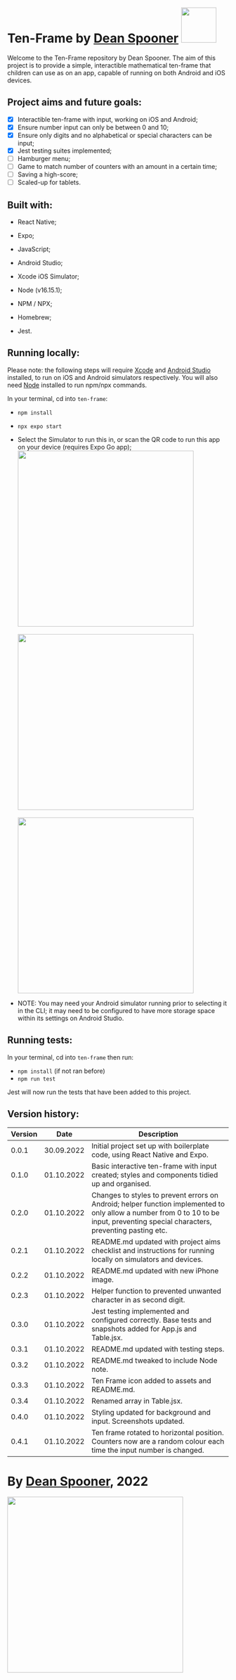 # Ten-Frame by [Dean Spooner](https://github.com/DeanSpooner) <img src="assets/images/tflogo.png" width="80px"></img>

Welcome to the Ten-Frame repository by Dean Spooner. The aim of this project is to provide a simple, interactible mathematical ten-frame that children can use as on an app, capable of running on both Android and iOS devices.

## Project aims and future goals:

- [x] Interactible ten-frame with input, working on iOS and Android;
- [x] Ensure number input can only be between 0 and 10;
- [x] Ensure only digits and no alphabetical or special characters can be input;
- [x] Jest testing suites implemented;
- [ ] Hamburger menu;
- [ ] Game to match number of counters with an amount in a certain time;
- [ ] Saving a high-score;
- [ ] Scaled-up for tablets.

## Built with:

- React Native;

- Expo;

- JavaScript;

- Android Studio;

- Xcode iOS Simulator;

- Node (v16.15.1);

- NPM / NPX;

- Homebrew;

- Jest.

## Running locally:

Please note: the following steps will require [Xcode](https://developer.apple.com/xcode/) and [Android Studio](https://developer.android.com/studio) installed, to run on iOS and Android simulators respectively. You will also need [Node](https://nodejs.dev/en/) installed to run npm/npx commands.

In your terminal, cd into `ten-frame`:

- `npm install`
- `npx expo start`
- Select the Simulator to run this in, or scan the QR code to run this app on your device (requires Expo Go app);
  <img src="assets/images/terminal.png" width="400px"></img>
  <br></br>
  <img src="assets/images/iphone.png" width="400px"></img>
  <br></br>
  <img src="assets/images/android.png" width="400px"></img>

- NOTE: You may need your Android simulator running prior to selecting it in the CLI; it may need to be configured to have more storage space within its settings on Android Studio.

## Running tests:

In your terminal, cd into `ten-frame` then run:

- `npm install` (if not ran before)
- `npm run test`

Jest will now run the tests that have been added to this project.

## Version history:

| Version | Date       | Description                                                                                                                                                                         |
| ------- | ---------- | ----------------------------------------------------------------------------------------------------------------------------------------------------------------------------------- |
| 0.0.1   | 30.09.2022 | Initial project set up with boilerplate code, using React Native and Expo.                                                                                                          |
| 0.1.0   | 01.10.2022 | Basic interactive ten-frame with input created; styles and components tidied up and organised.                                                                                      |
| 0.2.0   | 01.10.2022 | Changes to styles to prevent errors on Android; helper function implemented to only allow a number from 0 to 10 to be input, preventing special characters, preventing pasting etc. |
| 0.2.1   | 01.10.2022 | README.md updated with project aims checklist and instructions for running locally on simulators and devices.                                                                       |
| 0.2.2   | 01.10.2022 | README.md updated with new iPhone image.                                                                                                                                            |
| 0.2.3   | 01.10.2022 | Helper function to prevented unwanted character in as second digit.                                                                                                                 |
| 0.3.0   | 01.10.2022 | Jest testing implemented and configured correctly. Base tests and snapshots added for App.js and Table.jsx.                                                                         |
| 0.3.1   | 01.10.2022 | README.md updated with testing steps.                                                                                                                                               |
| 0.3.2   | 01.10.2022 | README.md tweaked to include Node note.                                                                                                                                             |
| 0.3.3   | 01.10.2022 | Ten Frame icon added to assets and README.md.                                                                                                                                       |
| 0.3.4   | 01.10.2022 | Renamed array in Table.jsx.                                                                                                                                                         |
| 0.4.0   | 01.10.2022 | Styling updated for background and input. Screenshots updated.                                                                                                                      |
| 0.4.1   | 01.10.2022 | Ten frame rotated to horizontal position. Counters now are a random colour each time the input number is changed.                                                                   |

# By [Dean Spooner](https://github.com/DeanSpooner), 2022

<img src="assets/images/tflogo.png" width="400px"></img>
